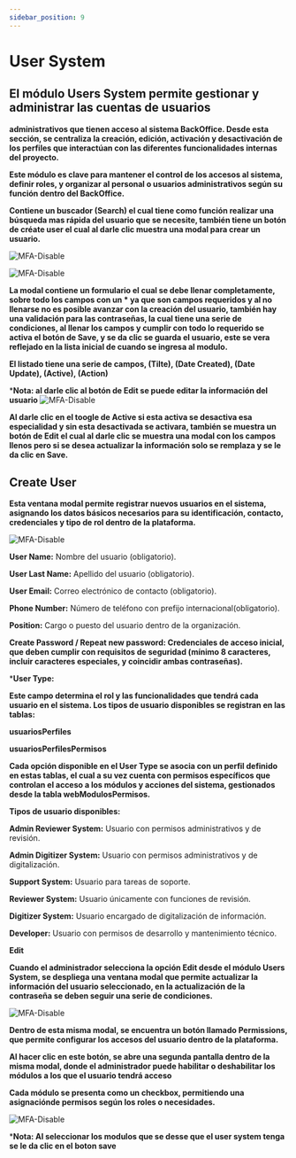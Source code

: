 ```yaml
---
sidebar_position: 9
---
```


# User System

## El módulo Users System permite gestionar y administrar las cuentas de usuarios

**administrativos que tienen acceso al sistema BackOffice. Desde esta sección, se centraliza la creación, edición, activación y desactivación de los perfiles que interactúan con las diferentes funcionalidades internas del proyecto.**

**Este módulo es clave para mantener el control de los accesos al sistema, definir roles, y organizar al personal o usuarios administrativos según su función dentro del BackOffice.**

**Contiene un buscador (Search) el cual tiene como función realizar una búsqueda mas rápida del usuario que se necesite, también tiene un botón de créate user el cual al darle clic muestra una modal para crear un usuario.**

![MFA-Disable](/img/backoffice-user/boton_create_user.png)

![MFA-Disable](/img/backoffice-user/list_users_system.png)

**La modal contiene un formulario el cual se debe llenar completamente, sobre todo los campos con un * ya que son campos requeridos y al no llenarse no es posible avanzar con la creación del usuario, también hay una validación para las contraseñas, la cual tiene una serie de condiciones, al llenar los campos y cumplir con todo lo requerido se activa el botón de Save, y se da clic se guarda el usuario, este se vera reflejado en la lista inicial de cuando se ingresa al modulo.**

**El listado tiene una serie de campos\, (Tilte), (Date Created), (Date Update), (Active), (Action)**

***Nota: al darle clic al botón de Edit se puede editar la información del usuario**
![MFA-Disable](/img/backoffice-user/create_new_user_system.png)

**Al darle clic en el toogle de Active si esta activa se desactiva esa especialidad y sin esta desactivada se activara, también se muestra un botón de Edit el cual al darle clic se muestra una modal con los campos llenos pero si se desea actualizar la información solo se remplaza y se le da clic en Save.**

## Create User

**Esta ventana modal permite registrar nuevos usuarios en el sistema, asignando los datos básicos necesarios para su identificación, contacto, credenciales y tipo de rol dentro de la plataforma.**

![MFA-Disable](/img/backoffice-user/modal_create_user_backoffice.png)

**User Name:**
 Nombre del usuario (obligatorio).

**User Last Name:**
 Apellido del usuario (obligatorio).

**User Email:**
Correo electrónico de contacto (obligatorio).

**Phone Number:**
 Número de teléfono con prefijo internacional(obligatorio).

**Position:**
 Cargo o puesto del usuario dentro de la organización.

**Create Password / Repeat new password: Credenciales de acceso inicial, que deben cumplir con requisitos de seguridad (mínimo 8 caracteres, incluir caracteres especiales, y coincidir ambas contraseñas).**

***User Type:**

**Este campo determina el rol y las funcionalidades que tendrá cada usuario en el sistema. Los tipos de usuario disponibles se registran en las tablas:**

**usuariosPerfiles**

**usuariosPerfilesPermisos**

**Cada opción disponible en el User Type se asocia con un perfil definido en estas tablas, el cual a su vez cuenta con permisos específicos que controlan el acceso a los módulos y acciones del sistema, gestionados desde la tabla webModulosPermisos.**

**Tipos de usuario disponibles:**

**Admin Reviewer System:**
Usuario con permisos administrativos y de
revisión.


**Admin Digitizer System:**
Usuario con permisos administrativos y de digitalización.

**Support System:**
Usuario para tareas de soporte.

**Reviewer System:**
Usuario únicamente con funciones de revisión.

**Digitizer System:**
Usuario encargado de digitalización de información.

**Developer:**
Usuario con permisos de desarrollo y mantenimiento técnico.

**Edit**

**Cuando el administrador selecciona la opción Edit desde el módulo Users System, se despliega una ventana modal que permite actualizar la información del usuario seleccionado, en la actualización de la contraseña se deben seguir una serie de condiciones.**

![MFA-Disable](/img/backoffice-user/edit_modal_user_system.png)

**Dentro de esta misma modal, se encuentra un botón llamado Permissions, que permite configurar los accesos del usuario dentro de la plataforma.**

**Al hacer clic en este botón, se abre una segunda pantalla dentro de la misma modal, donde el administrador puede habilitar o deshabilitar los módulos a los que el usuario tendrá acceso**

**Cada módulo se presenta como un checkbox, permitiendo una asignaciónde permisos según los roles o necesidades.**

![MFA-Disable](/img/backoffice-user/edit_modal_permissions_usersystem.png)

***Nota: Al seleccionar los modulos que se desse que el user system tenga se le da clic en el boton save**
